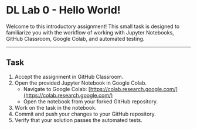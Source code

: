 # DL Lab 0 - Hello World!

Welcome to this introductory assignment! 
This small task is designed to familiarize you with the workflow of working with Jupyter Notebooks, GitHub Classroom, Google Colab, and automated testing.

---

## Task

1. Accept the assignment in GitHub Classroom.
2. Open the provided Jupyter Notebook in Google Colab.
   - Navigate to Google Colab: [https://colab.research.google.com/](https://colab.research.google.com/)
   - Open the notebook from your forked GitHub repository.
3. Work on the task in the notebook.
4. Commit and push your changes to your GitHub repository.
5. Verify that your solution passes the automated tests.